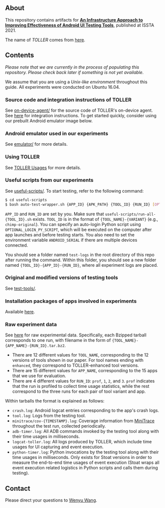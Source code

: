 ## About

This repository contains artifacts for **[An Infrastructure Approach to Improving Effectiveness of Android UI Testing Tools](https://doi.org/10.1145/3460319.3464828)**, published at ISSTA 2021.

The name of *TOLLER* comes from [here](https://en.wikipedia.org/wiki/Nova_Scotia_Duck_Tolling_Retriever).

## Contents

*Please note that we are currently in the process of populating this repository. Please check back later if something is not yet available.*

We assume that you are using a *Unix-like environment* throughout this guide. All experiments were conducted on Ubuntu 16.04.

### Source code and integration instructions of TOLLER

See [on-device-agent/](on-device-agent/) for the source code of TOLLER's on-device agent.
See [here](agent-build/) for integration instructions.
To get started quickly, consider using our prebuilt Android emulator image below.

### Android emulator used in our experiments

See [emulator/](emulator/) for more details.

### Using TOLLER

See [TOLLER Usages](USAGES.md) for more details.

### Useful scripts from our experiments

See [useful-scripts/](useful-scripts/). To start testing, refer to the following command:

```bash
$ cd useful-scripts
$ bash auto-test-wrapper.sh {APP_ID} {APK_PATH} {TOOL_ID} {RUN_ID} [OPTIONAL_LOGIN_PY_SCRIPT]
```

`APP_ID` and `RUN_ID` are set by you. Make sure that `useful-scripts/run-all-{TOOL_ID}.sh` exists. `TOOL_ID` is in the format of `{TOOL_NAME}-{VARIANT}` (e.g., `chimp-original`). You can specify an auto-login Python script using `OPTIONAL_LOGIN_PY_SCRIPT`, which will be executed on the computer after app launches and before testing starts. You also need to set the environment variable `ANDROID_SERIAL` if there are multiple devices connected.

You should see a folder named `test-logs` in the root directory of this repo after running the command. Within this folder, you should see a new folder named `{TOOL_ID}-{APP_ID}-{RUN_ID}`, where all experiment logs are placed.

### Original and modified versions of testing tools

See [test-tools/](test-tools/).

### Installation packages of apps involved in experiments

Available [here](https://drive.google.com/drive/folders/1xyQAiqbF48gG047MEoTDL_teIR2GRbCN).

### Raw experiment data

See [here](https://drive.google.com/drive/folders/1sX9zEHlSgRgq80hDPr_LfYE_RHpOGP_u) for raw experimental data.
Specifically, each Bzipped tarball corresponds to one run, with filename in the form of `{TOOL_NAME}-{APP_NAME}-{RUN_ID}.tar.bz2`.

* There are 12 different values for `TOOL_NAME`, corresponding to the 12 versions of tools shown in our paper. For tool names ending with `enhanced`, they correspond to TOLLER-enhanced tool versions.
* There are 15 different values for `APP_NAME`, corresponding to the 15 apps that we use for evaluation.
* There are 4 different values for `RUN_ID`: `prof`, `1`, `2`, and `3`. `prof` indicates that the run is profiled to collect time usage statistics, while the rest correspond to the three runs for each pair of tool variant and app.

Within tarballs the format is explained as follows:

*  `crash.log`: Android logcat entries corresponding to the app's crash logs.
*  `tool.log`: Logs from the testing tool.
* `minitrace/cov-{TIMESTAMP}.log`: Coverage information from [MiniTrace](http://gutianxiao.com/ape/install-mini-tracing) throughout the test run, collected periodically.
* `adb-timer.log`: All ADB commands invoked by the testing tool along with their time usages in milliseconds.
* `logcat-toller.log`: All logs produced by TOLLER, which include time usages for UI capturing and event execution.
* `python-timer.log`: Python invocations by the testing tool along with their time usages in milliseconds. Only exists for Stoat versions in order to measure the end-to-end time usages of event execution (Stoat wraps all event execution related logistics in Python scripts and calls them during testing).

## Contact

Please direct your questions to [Wenyu Wang](mailto:wenyu2@illinois.edu).
